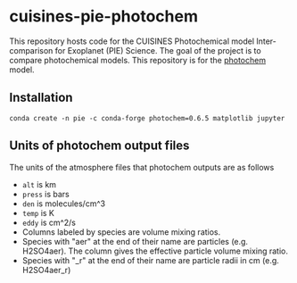 # cuisines-pie-photochem

This repository hosts code for the CUISINES Photochemical model Inter-comparison for Exoplanet (PIE) Science. The goal of the project is to compare photochemical models. This repository is for the [photochem](https://github.com/Nicholaswogan/photochem) model.

## Installation

```
conda create -n pie -c conda-forge photochem=0.6.5 matplotlib jupyter
```

## Units of photochem output files

The units of the atmosphere files that photochem outputs are as follows
- `alt` is km
- `press` is bars
- `den` is molecules/cm^3
- `temp` is K
- `eddy` is cm^2/s
- Columns labeled by species are volume mixing ratios.
- Species with "aer" at the end of their name are particles (e.g. H2SO4aer). The column gives the effective particle volume mixing ratio.
- Species with "_r" at the end of their name are particle radii in cm (e.g. H2SO4aer_r)